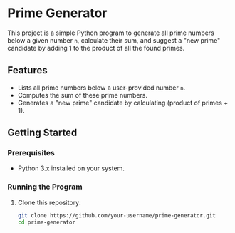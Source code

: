 # Prime Generator

This project is a simple Python program to generate all prime numbers below a given number `n`, calculate their sum, and suggest a "new prime" candidate by adding 1 to the product of all the found primes.

## Features
- Lists all prime numbers below a user-provided number `n`.
- Computes the sum of these prime numbers.
- Generates a "new prime" candidate by calculating (product of primes + 1).

## Getting Started

### Prerequisites
- Python 3.x installed on your system.

### Running the Program
1. Clone this repository:
   ```bash
   git clone https://github.com/your-username/prime-generator.git
   cd prime-generator
